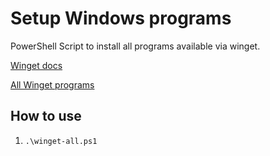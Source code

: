 # Setup Windows programs

PowerShell Script to install all programs available via winget.

[Winget docs](https://docs.microsoft.com/de-de/windows/package-manager/winget/)

[All Winget programs](https://winget.run/)

## How to use

1. `.\winget-all.ps1`
